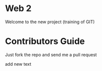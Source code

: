 Web 2
===============

Welcome to the new project (training of GIT)

Contributors Guide
===================
Just fork the repo and send me a pull request

add new text
